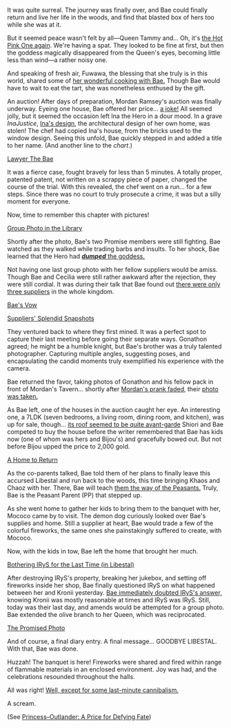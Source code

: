 <!-- title: Peasant Da Bae -->
<!-- status: In-bread -->

It was quite surreal. The journey was finally over, and Bae could finally return and live her life in the woods, and find that blasted box of hers too while she was at it.

But it seemed peace wasn't felt by all—Queen Tammy and... Oh, it's [the Hot Pink One again](https://youtu.be/NL8O6nH1UE0?t=289). We're having a spat. They looked to be fine at first, but then the goddess magically disappeared from the Queen's eyes, becoming little less than wind—a rather noisy one.

And speaking of fresh air, Fuwawa, the blessing that she truly is in this world, shared some of [her wonderful cooking with Bae.](https://youtu.be/NL8O6nH1UE0?t=390) Though Bae would have to wait to eat the tart, she was nonetheless enthused by the gift.

An auction! After days of preparation, Mordan Ramsey's auction was finally underway. Eyeing one house, Bae offered her price... [a joke!](https://youtu.be/NL8O6nH1UE0?t=637) All seemed jolly, but it seemed the occasion left Ina the Hero in a dour mood. In a grave _InaJustice_, [Ina's design](https://youtu.be/NL8O6nH1UE0?t=719), the architectural design of her own home, was stolen! The chef had copied Ina's house, from the bricks used to the window design. Seeing this unfold, Bae quickly stepped in and added a title to her name. (And another line to the _chart_.)

[Lawyer The Bae](#embed:https://youtu.be/NL8O6nH1UE0?t=847)

It was a fierce case, fought bravely for less than 5 minutes. A totally proper, patented patent, not written on a scrappy piece of paper, changed the course of the trial. With this revealed, the chef went on a run... for a few steps. Since there was no court to truly prosecute a crime, it was but a silly moment for everyone.

Now, time to remember this chapter with pictures!

[Group Photo in the Library](#embed:https://youtu.be/NL8O6nH1UE0?t=1190)

Shortly after the photo, Bae's two Promise members were still fighting. Bae watched as they walked while trading barbs and insults. To her shock, Bae learned that the Hero had [**_dumped_** the goddess.](https://youtu.be/NL8O6nH1UE0?t=1370)

Not having one last group photo with her fellow suppliers would be amiss. Though Bae and Cecilia were still rather awkward after the rejection, they were still cordial. It was during their talk that Bae found out [there were only three suppliers](https://youtu.be/NL8O6nH1UE0?t=1413) in the whole kingdom.

[Bae's Vow](#embed:https://youtu.be/NL8O6nH1UE0?t=1497)

[Suppliers' Splendid Snapshots](#embed:https://youtu.be/IWNcqsQxuWo?t=5380)

They ventured back to where they first mined. It was a perfect spot to capture their last meeting before going their separate ways. Gonathon agreed; he might be a humble knight, but Bae's brother was a truly talented photographer. Capturing multiple angles, suggesting poses, and encapsulating the candid moments truly exemplified his experience with the camera.

Bae returned the favor, taking photos of Gonathon and his fellow pack in front of Mordan's Tavern... shortly after [Mordan's prank faded,](https://youtu.be/NL8O6nH1UE0?t=1921) their [photo was taken.](https://youtu.be/NL8O6nH1UE0?t=2097)

As Bae left, one of the houses in the auction caught her eye. An interesting one, a 7LDK (seven bedrooms, a living room, dining room, and kitchen), was up for sale, though... [its roof seemed to be quite avant-garde](https://youtu.be/NL8O6nH1UE0?t=2234) Shiori and Bae competed to buy the house before the writer remembered that Bae has kids now (one of whom was hers and Bijou's) and gracefully bowed out. But not before Bijou upped the price to 2,000 gold.

[A Home to Return](#embed:https://youtu.be/NL8O6nH1UE0?t=2357)

As the co-parents talked, Bae told them of her plans to finally leave this accursed Libestal and run back to the woods, this time bringing Khaos and Chaoz with her. There, Bae will teach [them the way of the Peasants.](https://youtu.be/NL8O6nH1UE0?t=2484) Truly, Bae is the Peasant Parent (PP) that stepped up.

As she went home to gather her kids to bring them to the banquet with her, Mococo came by to visit. The demon dog curiously looked over Bae's supplies and home. Still a supplier at heart, Bae would trade a few of the colorful fireworks, the same ones she painstakingly suffered to create, with Mococo.

Now, with the kids in tow, Bae left the home that brought her much.

[Bothering IRyS for the Last Time (in Libestal)](#embed:https://youtu.be/NL8O6nH1UE0?t=2838)

After destroying IRyS's property, breaking her jukebox, and setting off fireworks inside her shop, Bae finally questioned IRyS on what happened between her and Kronii yesterday. [Bae immediately doubted IRyS's answer,](https://youtu.be/NL8O6nH1UE0?t=2984) knowing Kronii was mostly reasonable at times and IRyS was IRyS. Still, today was their last day, and amends would be attempted for a group photo. Bae extended the olive branch to her Queen, which was reciprocated.

[The Promised Photo](#embed:https://youtu.be/NL8O6nH1UE0?t=3302)

And of course, a final diary entry. A final message... GOODBYE LIBESTAL. With that, Bae was done.

Huzzah! The banquet is here! Fireworks were shared and fired within range of flammable materials in an enclosed environment. Joy was had, and the celebrations resounded throughout the halls.

All was right! [Well, except for some last-minute cannibalism.](https://youtu.be/NL8O6nH1UE0?t=3634)

A scream.

(See [Princess–Outlander: A Price for Defying Fate](#edge:iphania-outlander))